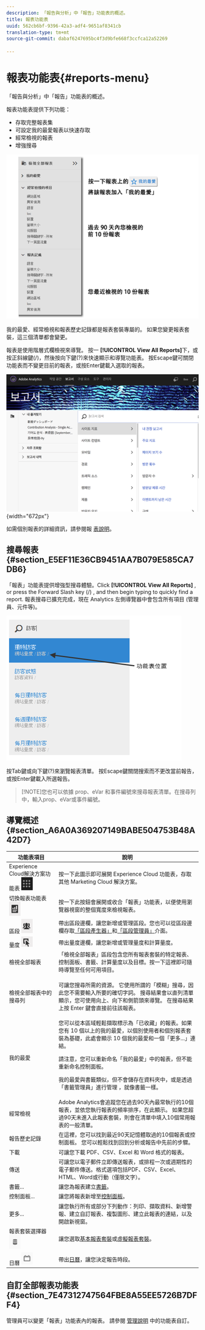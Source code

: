 ```yaml
---
description: 「報告與分析」中「報告」功能表的概述。
title: 報表功能表
uuid: 562cb6bf-9396-42a3-adf4-9651af8341cb
translation-type: tm+mt
source-git-commit: dabaf6247695bc4f3d9bfe668f3ccfca12a52269

---
```



# 報表功能表{#reports-menu}

「報告與分析」中「報告」功能表的概述。

報表功能表提供下列功能：

* 存取完整報表集
* 可設定我的最愛報表以快速存取
* 經常檢視的報表
* 增強搜尋

![](assets/menu-mainnav.png)

我的最愛、經常檢視和報表歷史記錄都是報表套裝專屬的。 如果您變更報表套裝，這三個清單都會變更。

報表是使用階層式欄檢視來導覽。 按一 **[!UICONTROL View All Reports]**&#x200B;下，或按正斜線鍵(/)，然後按向下鍵(?)來快速顯示和導覽功能表。 按Escape鍵可關閉功能表而不變更目前的報表，或按Enter鍵載入選取的報表。

![](assets/reports-landing.png){width=&quot;672px&quot;}

如需個別報表的詳細資訊，請參閱報 [表說明](https://marketing.adobe.com/resources/help/zh_TW/reference/reports_descriptions.html)。

## 搜尋報表 {#section_E5EF11E36CB9451AA7B079E585CA7DB6}

「報表」功能表提供增強型搜尋體驗。Click **[!UICONTROL View All Reports]** , or press the Forward Slash key (/) , and then begin typing to quickly find a report. 報表搜尋已擴充完成，現在 Analytics 左側導覽器中會包含所有項目 (管理員、元件等)。

![](assets/menu-search.png)

按Tab鍵或向下鍵(?)來瀏覽報表清單。 按Escape鍵關閉搜索而不更改當前報告，或按Enter鍵載入所選報告。

>[!NOTE]您也可以依據 prop、eVar 和事件編號來搜尋報表清單。在搜尋列中，輸入prop、eVar或事件編號。

## 導覽概述 {#section_A6A0A369207149BABE504753B48A42D7}

<table id="table_3BA295966BBC4C94ABDC3718D1894698"> 
 <thead> 
  <tr> 
   <th colname="col1" class="entry"> 功能表項目 </th> 
   <th colname="col2" class="entry"> 說明 </th> 
  </tr>
 </thead>
 <tbody> 
  <tr> 
   <td colname="col1">Experience Cloud解決方案功能表 <img placement="inline"  src="assets/mc-icon.png" width="30px" id="image_B75D0F6991F74389A77068D999C9A910" /> </td> 
   <td colname="col2"> 按一下此圖示即可展開 Experience Cloud 功能表，存取其他 Marketing Cloud 解決方案。 </td> 
  </tr> 
  <tr> 
   <td colname="col1">切換報表功能表 <img placement="inline"  src="assets/toggle_icon.png" id="image_32296B71E82C4694821D99867305F5FE" width="30px" /> </td> 
   <td colname="col2"> 按一下此按鈕會展開或收合「報表」功能表，以便使用瀏覽器視窗的整個寬度來檢視報表。 </td> 
  </tr> 
  <tr> 
   <td colname="col1"><span class="uicontrol">區段 <img placement="inline"  src="assets/segment_icon.png" width="30px" id="image_6BF461356C8640EA8E93B74092320E91" /></span> </td> 
   <td colname="col2">帶出區段邊欄，讓您新增或管理區段。您也可以從區段邊欄存取<a href="https://marketing.adobe.com/resources/help/zh_TW/analytics/segment/seg_build_ui.html"  >「區段產生器」</a>和<a href="https://marketing.adobe.com/resources/help/zh_TW/analytics/segment/seg_manage.html"  >「區段管理員」</a>介面。 </td> 
  </tr> 
  <tr> 
   <td colname="col1"><span class="uicontrol">量度 <img placement="inline"  src="assets/metrics_icon.png" width="30px" id="image_88620CB8A9CC4BC3BE4CE30BDA727512" /></span> </td> 
   <td colname="col2"> 帶出量度邊欄，讓您新增或管理量度和計算量度。 </td> 
  </tr> 
  <tr> 
   <td colname="col1"><span class="uicontrol"> 檢視全部報表</span> </td> 
   <td colname="col2"><span class="uicontrol">「檢視全部報表」</span>區段包含您所有報表套裝的特定報表、控制面板、書籤、計算量度以及目標。按一下這裡即可隨時導覽至任何可用項目。 </td> 
  </tr> 
  <tr> 
   <td colname="col1"><span class="uicontrol">檢視全部報表</span>中的搜尋列 </td> 
   <td colname="col2"> <p> 可讓您搜尋所需的資源。 它使用所謂的「模糊」搜尋，因此您不需要輸入所要的確切字詞。 搜尋結果會以直列清單顯示，您可使用向上、向下和側箭頭來導覽。 在搜尋結果上按 <span class="uicontrol">Enter</span> 鍵會直接前往該報表。 </p> </td> 
  </tr> 
  <tr> 
   <td colname="col1"><span class="uicontrol">我的最愛</span> </td> 
   <td colname="col2">您可以從本區域輕鬆擷取標示為<span class="uicontrol">「已收藏」</span>的報表。如果您有 10 個以上的我的最愛，以個別使用者和個別報表套裝為基礎，此處會顯示 10 個我的最愛和一個<span class="uicontrol">「更多...」</span>連結。 <p>請注意，您可以重新命名「我的最愛」中的報表，但不能重新命名控制面板。 </p> <p>我的最愛與書籤類似，但不會儲存在資料夾中，或是透過「書籤管理員」進行管理 <a href="/help/analyze/reports-analytics/bookmarks.md"  ></a> ，就像書籤一樣。 </p> </td> 
  </tr> 
  <tr> 
   <td colname="col1"><span class="uicontrol"> 經常檢視</span> </td> 
   <td colname="col2"> Adobe Analytics會追蹤您在過去90天內最常執行的10個報表，並依您執行報表的頻率排序，在此顯示。 如果您超過90天未進入此報表套裝，則會在清單中填入10個常用報表的一般清單。 </td> 
  </tr> 
  <tr> 
   <td colname="col1"><span class="uicontrol"> 報告歷史記錄</span> </td> 
   <td colname="col2"> 在這裡，您可以找到最近90天記憶體取過的10個報表或控制面板。 您可以輕鬆找到回到分析或報告中先前的步驟。 </td> 
  </tr> 
  <tr> 
   <td colname="col1"><span class="uicontrol"> 下載</span> </td> 
   <td colname="col2">可讓您下載 PDF、CSV、Excel 和 Word 格式的報表。 </td> 
  </tr> 
  <tr> 
   <td colname="col1"><span class="uicontrol"> 傳送</span> </td> 
   <td colname="col2">可讓您以電子郵件立即傳送報表，或排程一次或週期性的電子郵件傳送。格式選項包括PDF、CSV、Excel、HTML、Word或行動（僅限文字）。</td> 
  </tr> 
  <tr> 
   <td colname="col1"><span class="uicontrol"> 書籤...</span> </td> 
   <td colname="col2">讓您為報表建立<a href="/help/analyze/reports-analytics/bookmarks.md"  >書籤</a>。 </td> 
  </tr> 
  <tr> 
   <td colname="col1"><span class="uicontrol"> 控制面板</span>... </td> 
   <td colname="col2">讓您將報表新增至<a href="/help/analyze/reports-analytics/dashboard.md"  >控制面板</a>。 </td> 
  </tr> 
  <tr> 
   <td colname="col1"><span class="uicontrol"> 更多...</span> </td> 
   <td colname="col2"> 讓您執行所有或部分下列動作：列印、擷取資料、新增警報、建立自訂報表、複製圖形、建立此報表的連結，以及開啟新視窗。 </td> 
  </tr> 
  <tr> 
   <td colname="col1">報表套裝選擇器 <img placement="inline"  src="assets/report-suite-selector.png" width="30px" id="image_9F64944D46574B2AA38D81A7C82C4AC4" /> </td> 
   <td colname="col2">讓您選取<a href="https://marketing.adobe.com/resources/help/zh_TW/reference/report_suites_admin.html"  >基本報表套裝</a>或<a href="https://marketing.adobe.com/resources/help/zh_TW/reference/virtual-report-suites.html"  >虛擬報表套裝</a>。 </td> 
  </tr> 
  <tr> 
   <td colname="col1">日曆 <img placement="inline"  src="assets/calendar-icon.png" width="30px" id="image_C5E4F87F964C4C3E98496D38A1123502" /> </td> 
   <td colname="col2">帶出<a href="/help/analyze/reports-analytics/overview/report-overview.md#section_8C6C4AD84D9043E8ABD53FF8F645AAB1"  >日曆</a>，讓您決定報告時段。 </td> 
  </tr> 
 </tbody> 
</table>

## 自訂全部報表功能表 {#section_7E47312747564FBE8A55EE5726B7DFF4}

管理員可以變更「報表」功能表內的報表。 請參閱 [管理說明](https://marketing.adobe.com/resources/help/zh_TW/reference/customize_menus.html) 中的功能表自訂。
